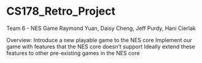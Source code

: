 # CS178_Retro_Project
Team 6 - NES Game
Raymond Yuan, Daisy Cheng, Jeff Purdy, Hani Cierlak

Overview: 
Introduce a new playable game to the NES core
Implement our game with features that the NES core doesn’t support 
Ideally extend these features to other pre-existing games in the NES core
